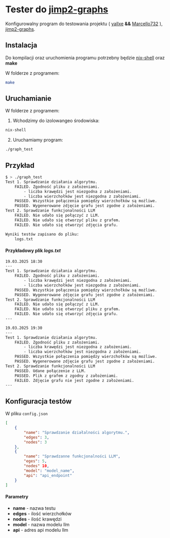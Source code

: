 
# Tester do [jimp2-graphs](https://github.com/yallxe/jimp2-graphs/tree/fe763fa63365c670291d98d80ecb7351f9a6defc)

Konfigurowalny program do testowania projektu ( [yallxe](https://github.com/yallxe) __&&__ [Marcello732](https://github.com/Marcello732) ), [jimp2-graphs](https://github.com/yallxe/jimp2-graphs/tree/fe763fa63365c670291d98d80ecb7351f9a6defc).


## Instalacja

Do kompilacji oraz uruchomienia programu potrzebny będzie [nix-shell](https://nixos.org/download/#nix-install-macos) oraz __make__

W folderze z programem:
```bash
make
```
    
## Uruchamianie

W folderze z programem:

1. Wchodzimy do izolowangeo środowiska:
```bash
nix-shell
```

2. Uruchamiamy program:
```bash
./graph_test
```
## Przykład

```bash
$ > ./graph_test
Test 1. Sprawdzanie działania algorytmu.
    FAILED. Zgodność pliku z założeniami.
        - liczba krawędzi jest niezgodna z założeniami.
        - liczba wierzchołków jest niezgodna z założeniami.
    PASSED. Wszystkie połączenia pomiędzy wierzchołków są możliwe.
    PASSED. Wygenerowane zdjęcie grafu jest zgodne z założeniami.
Test 2. Sprawdzanie funkcjonalności LLM
    FAILED. Nie udało się połączyć z LLM.
    FAILED. Nie udało się otworzyć pliku z grafem.
    FAILED. Nie udało się otworzyć zdjęcia grafu.

Wyniki testów zapisano do pliku:
    logs.txt
```

#### Przykładowy plik _logs.txt_

```txt
19.03.2025 18:30
---
Test 1. Sprawdzanie działania algorytmu.
    FAILED. Zgodność pliku z założeniami.
        - liczba krawędzi jest niezgodna z założeniami.
        - liczba wierzchołków jest niezgodna z założeniami.
    PASSED. Wszystkie połączenia pomiędzy wierzchołków są możliwe.
    PASSED. Wygenerowane zdjęcie grafu jest zgodne z założeniami.
Test 2. Sprawdzanie funkcjonalności LLM
    FAILED. Nie udało się połączyć z LLM.
    FAILED. Nie udało się otworzyć pliku z grafem.
    FAILED. Nie udało się otworzyć zdjęcia grafu.
---

19.03.2025 19:30
---
Test 1. Sprawdzanie działania algorytmu.
    FAILED. Zgodność pliku z założeniami.
        - liczba krawędzi jest niezgodna z założeniami.
        - liczba wierzchołków jest niezgodna z założeniami.
    PASSED. Wszystkie połączenia pomiędzy wierzchołków są możliwe.
    PASSED. Wygenerowane zdjęcie grafu jest zgodne z założeniami.
Test 2. Sprawdzanie funkcjonalności LLM
    PASSED. Udane połączenie z LLM.
    PASSED. Plik z grafem z zgodny z założeniami.
    FAILED. Zdjęcie grafu nie jest zgodne z założeniami.
---
```
## Konfiguracja testów

W pliku `config.json`

```json
[
    {
        "name": "Sprawdzanie działalności algorytmu.",
        "edges": 3,
        "nodes": 3
    },
    {
        "name": "Sprawdzanne funkcjonalności LLM",
        "eges": 5,
        "nodes" 10,
        "model": "model_name",
        "api": "api_endpoint"
    }
]
```

#### Parametry
- __name__ - nazwa testu
- __edges__ - ilość wierzchołków
- __nodes__ - ilość krawędzi
- __model__ - nazwa modelu llm
- __api__ - adres api modelu llm